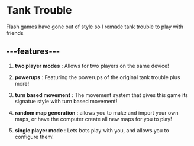 # Tank Trouble

Flash games have gone out of style so I remade tank trouble to play with friends

## ---features---

1. **two player modes** : Allows for two players on the same device!

2. **powerups** : Featuring the powerups of the original tank trouble plus more!

3. **turn based movement** : The movement system that gives this game its signatue style with turn based movement!

4. **random map generation** : allows you to make and import your own maps, or have the computer create all new maps for you to play!

5. **single player mode** : Lets bots play with you, and allows you to configure them!
